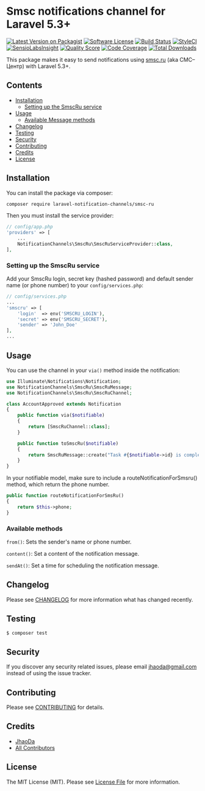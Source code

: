 # Smsc notifications channel for Laravel 5.3+

[![Latest Version on Packagist](https://img.shields.io/packagist/v/laravel-notification-channels/smsc-ru.svg?style=flat-square)](https://packagist.org/packages/laravel-notification-channels/smsc-ru)
[![Software License](https://img.shields.io/badge/license-MIT-brightgreen.svg?style=flat-square)](LICENSE.md)
[![Build Status](https://img.shields.io/travis/laravel-notification-channels/smsc-ru/master.svg?style=flat-square)](https://travis-ci.org/laravel-notification-channels/smsc-ru)
[![StyleCI](https://styleci.io/repos/65589451/shield)](https://styleci.io/repos/65589451)
[![SensioLabsInsight](https://img.shields.io/sensiolabs/i/aceefe27-ba5a-49d7-9064-bc3abea0abeb.svg?style=flat-square)](https://insight.sensiolabs.com/projects/aceefe27-ba5a-49d7-9064-bc3abea0abeb)
[![Quality Score](https://img.shields.io/scrutinizer/g/laravel-notification-channels/smsc-ru.svg?style=flat-square)](https://scrutinizer-ci.com/g/laravel-notification-channels/smsc-ru)
[![Code Coverage](https://img.shields.io/scrutinizer/coverage/g/laravel-notification-channels/smsc-ru/master.svg?style=flat-square)](https://scrutinizer-ci.com/g/laravel-notification-channels/smsc-ru/?branch=master)
[![Total Downloads](https://img.shields.io/packagist/dt/laravel-notification-channels/smsc-ru.svg?style=flat-square)](https://packagist.org/packages/laravel-notification-channels/smsc-ru)

This package makes it easy to send notifications using [smsc.ru](//smsc.ru) (aka СМС–Центр) with Laravel 5.3+.

## Contents

- [Installation](#installation)
    - [Setting up the SmscRu service](#setting-up-the-SmscRu-service)
- [Usage](#usage)
    - [Available Message methods](#available-message-methods)
- [Changelog](#changelog)
- [Testing](#testing)
- [Security](#security)
- [Contributing](#contributing)
- [Credits](#credits)
- [License](#license)


## Installation

You can install the package via composer:

```bash
composer require laravel-notification-channels/smsc-ru
```

Then you must install the service provider:
```php
// config/app.php
'providers' => [
    ...
    NotificationChannels\SmscRu\SmscRuServiceProvider::class,
],
```

### Setting up the SmscRu service

Add your SmscRu login, secret key (hashed password) and default sender name (or phone number) to your `config/services.php`:

```php
// config/services.php
...
'smscru' => [
    'login'  => env('SMSCRU_LOGIN'),
    'secret' => env('SMSCRU_SECRET'),
    'sender' => 'John_Doe'
],
...
```

## Usage

You can use the channel in your `via()` method inside the notification:

```php
use Illuminate\Notifications\Notification;
use NotificationChannels\SmscRu\SmscRuMessage;
use NotificationChannels\SmscRu\SmscRuChannel;

class AccountApproved extends Notification
{
    public function via($notifiable)
    {
        return [SmscRuChannel::class];
    }

    public function toSmscRu($notifiable)
    {
        return SmscRuMessage::create("Task #{$notifiable->id} is complete!");
    }
}
```

In your notifiable model, make sure to include a routeNotificationForSmsru() method, which return the phone number.

```php
public function routeNotificationForSmsRu()
{
    return $this->phone;
}
```

### Available methods

`from()`: Sets the sender's name or phone number.

`content()`: Set a content of the notification message.

`sendAt()`: Set a time for scheduling the notification message.

## Changelog

Please see [CHANGELOG](CHANGELOG.md) for more information what has changed recently.

## Testing

``` bash
$ composer test
```

## Security

If you discover any security related issues, please email jhaoda@gmail.com instead of using the issue tracker.

## Contributing

Please see [CONTRIBUTING](CONTRIBUTING.md) for details.

## Credits

- [JhaoDa](https://github.com/jhaoda)
- [All Contributors](../../contributors)

## License

The MIT License (MIT). Please see [License File](LICENSE.md) for more information.
